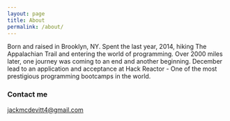 ```yaml
---
layout: page
title: About
permalink: /about/
---
```


Born and raised in Brooklyn, NY. Spent the last year, 2014, hiking The Appalachian Trail and entering the world of programming.
Over 2000 miles later, one journey was coming to an end and another beginning. December lead to an application and acceptance at Hack Reactor - One of the most prestigious programming bootcamps in the world.

### Contact me

[jackmcdevitt4@gmail.com](mailto:jackmcdevitt4@gmail.com)
